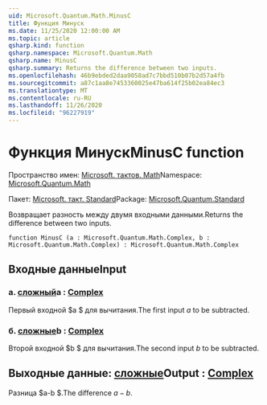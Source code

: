 ```yaml
---
uid: Microsoft.Quantum.Math.MinusC
title: Функция Минуск
ms.date: 11/25/2020 12:00:00 AM
ms.topic: article
qsharp.kind: function
qsharp.namespace: Microsoft.Quantum.Math
qsharp.name: MinusC
qsharp.summary: Returns the difference between two inputs.
ms.openlocfilehash: 46b9ebded2daa9058ad7c7bbd510b07b2d57a4fb
ms.sourcegitcommit: a87c1aa8e7453360025e47ba614f25b02ea84ec3
ms.translationtype: MT
ms.contentlocale: ru-RU
ms.lasthandoff: 11/26/2020
ms.locfileid: "96227919"
---
```

# <a name="minusc-function"></a><span data-ttu-id="26b99-102">Функция Минуск</span><span class="sxs-lookup"><span data-stu-id="26b99-102">MinusC function</span></span>

<span data-ttu-id="26b99-103">Пространство имен: [Microsoft. тактов. Math](xref:Microsoft.Quantum.Math)</span><span class="sxs-lookup"><span data-stu-id="26b99-103">Namespace: [Microsoft.Quantum.Math](xref:Microsoft.Quantum.Math)</span></span>

<span data-ttu-id="26b99-104">Пакет: [Microsoft. такт. Standard](https://nuget.org/packages/Microsoft.Quantum.Standard)</span><span class="sxs-lookup"><span data-stu-id="26b99-104">Package: [Microsoft.Quantum.Standard](https://nuget.org/packages/Microsoft.Quantum.Standard)</span></span>


<span data-ttu-id="26b99-105">Возвращает разность между двумя входными данными.</span><span class="sxs-lookup"><span data-stu-id="26b99-105">Returns the difference between two inputs.</span></span>

```qsharp
function MinusC (a : Microsoft.Quantum.Math.Complex, b : Microsoft.Quantum.Math.Complex) : Microsoft.Quantum.Math.Complex
```


## <a name="input"></a><span data-ttu-id="26b99-106">Входные данные</span><span class="sxs-lookup"><span data-stu-id="26b99-106">Input</span></span>

### <a name="a--complex"></a><span data-ttu-id="26b99-107">а. [сложный](xref:Microsoft.Quantum.Math.Complex)</span><span class="sxs-lookup"><span data-stu-id="26b99-107">a : [Complex](xref:Microsoft.Quantum.Math.Complex)</span></span>

<span data-ttu-id="26b99-108">Первый входной $a $ для вычитания.</span><span class="sxs-lookup"><span data-stu-id="26b99-108">The first input $a$ to be subtracted.</span></span>


### <a name="b--complex"></a><span data-ttu-id="26b99-109">б. [сложные](xref:Microsoft.Quantum.Math.Complex)</span><span class="sxs-lookup"><span data-stu-id="26b99-109">b : [Complex](xref:Microsoft.Quantum.Math.Complex)</span></span>

<span data-ttu-id="26b99-110">Второй входной $b $ для вычитания.</span><span class="sxs-lookup"><span data-stu-id="26b99-110">The second input $b$ to be subtracted.</span></span>



## <a name="output--complex"></a><span data-ttu-id="26b99-111">Выходные данные: [сложные](xref:Microsoft.Quantum.Math.Complex)</span><span class="sxs-lookup"><span data-stu-id="26b99-111">Output : [Complex](xref:Microsoft.Quantum.Math.Complex)</span></span>

<span data-ttu-id="26b99-112">Разница $a-b $.</span><span class="sxs-lookup"><span data-stu-id="26b99-112">The difference $a - b$.</span></span>